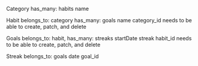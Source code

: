 Category has_many: habits
    name

Habit belongs_to: category has_many: goals
    name
    category_id
        needs to be able to create, patch, and delete

Goals belongs_to: habit, has_many: streaks
    startDate
    streak
    habit_id
        needs to be able to create, patch, and delete

Streak belongs_to: goals
    date
    goal_id
        


    



